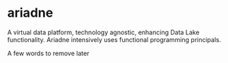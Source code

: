 # ariadne
A virtual data platform, technology agnostic, enhancing Data Lake functionality. Ariadne intensively uses functional programming principals.

A few words to remove later

